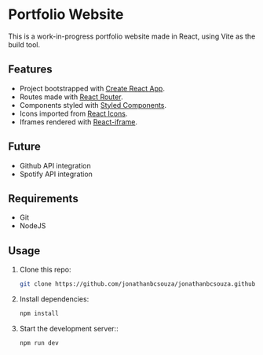# Portfolio Website

This is a work-in-progress portfolio website made in React, using Vite as the build tool.

## Features

- Project bootstrapped with [Create React App](https://github.com/facebook/create-react-app).
- Routes made with [React Router](https://reactrouter.com/web/guides/quick-start).
- Components styled with [Styled Components](https://styled-components.com/).
- Icons imported from [React Icons](https://react-icons.github.io/react-icons/).
- Iframes rendered with [React-iframe](https://yarn.pm/react-iframe).

## Future

- Github API integration
- Spotify API integration

## Requirements

- Git
- NodeJS

## Usage

1. Clone this repo:

   ```sh
   git clone https://github.com/jonathanbcsouza/jonathanbcsouza.github.io.git

1. Install dependencies:

   ```sh
   npm install


1. Start the development server::

   ```sh
   npm run dev
